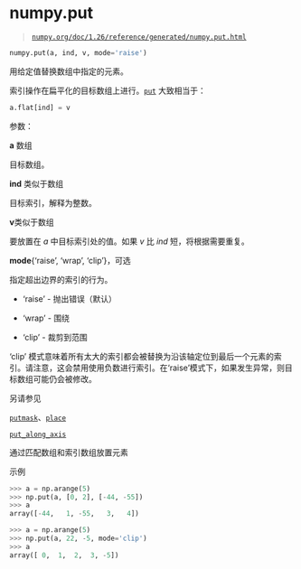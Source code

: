 # numpy.put

> [`numpy.org/doc/1.26/reference/generated/numpy.put.html`](https://numpy.org/doc/1.26/reference/generated/numpy.put.html)

```py
numpy.put(a, ind, v, mode='raise')
```

用给定值替换数组中指定的元素。

索引操作在扁平化的目标数组上进行。[`put`](https://numpy.org/doc/1.26/reference/generated/numpy.put.html) 大致相当于：

```py
a.flat[ind] = v 
```

参数：

**a** 数组

目标数组。

**ind** 类似于数组

目标索引，解释为整数。

**v**类似于数组

要放置在 *a* 中目标索引处的值。如果 *v* 比 *ind* 短，将根据需要重复。

**mode**{‘raise’, ‘wrap’, ‘clip’}，可选

指定超出边界的索引的行为。

+   ‘raise’ - 抛出错误（默认）

+   ‘wrap’ - 围绕

+   ‘clip’ - 裁剪到范围

‘clip’ 模式意味着所有太大的索引都会被替换为沿该轴定位到最后一个元素的索引。请注意，这会禁用使用负数进行索引。在‘raise’模式下，如果发生异常，则目标数组可能仍会被修改。

另请参见

[`putmask`](https://numpy.org/doc/1.26/reference/generated/numpy.putmask.html)、[`place`](https://numpy.org/doc/1.26/reference/generated/numpy.place.html)

[`put_along_axis`](https://numpy.org/doc/1.26/reference/generated/numpy.put_along_axis.html) 

通过匹配数组和索引数组放置元素

示例

```py
>>> a = np.arange(5)
>>> np.put(a, [0, 2], [-44, -55])
>>> a
array([-44,   1, -55,   3,   4]) 
```

```py
>>> a = np.arange(5)
>>> np.put(a, 22, -5, mode='clip')
>>> a
array([ 0,  1,  2,  3, -5]) 
```
